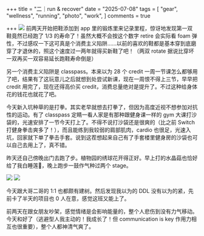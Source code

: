 +++
title = "二｜run & recover"
date = "2025-07-08"
tags = [
    "gear",
    "wellness",
    "running",
    "photo",
    "work",
]
comments = true

+++
![](https://media.douchi.space/douchi/media_attachments/files/114/822/009/531/376/893/original/9ef7ba8e87681b6a.jpg)
前两天开始把鞋添加到 app 里的锻炼里来记录里程，惊讶地发现第一双鞋竟然已经跑了 1/3 的寿命了！虽然大概不会按这个数字 retire 会实际看 foam 弹性，不过感叹一下这可真是个消费主义陷阱……以前的喜欢的鞋都是基本穿到底磨穿了才退休的，照这个速度过一两年就得买新鞋了吧！（两双 rotate 据说比穿坏一双再买一双容易延长跑鞋寿命倒是）

另一个消费主义陷阱是 classpass。本来以为 28 个 credit 一周一节课怎么都够用了吧，结果有了这玩意儿之后就想到处尝试新课，现在一周恨不得上三节，早早把 credit 用完了，现在还得高价买 credit，消费总量绝对是提升了。不过这种给身体花的钱花也就花了吧。

今天新入坑种草的是打拳。其实老早就想去打拳了，但因为高度近视不想参加对抗性的运动。有了 classpass 定睛一看人家是有那种跟健身课一样的 gym 大课打沙袋的，光速安排了一节今天打上了。不得不说打沙袋还是很爽的（比之前 Switch 打健身拳击爽多了！），而且能练到我较弱的肩部肌肉，cardio 也很足，光速入坑，回家就下单了拳击手套。说到这茬想起来自己有了手套楼里健身房的沙袋也可以自己去用上了，真不错。

昨天还自己傍晚出门去跑了步。植物园的绣球花开得正好。早上打的水晶菇也恰好给了我白睡莲🪷，晚上跑步一鼓作气种过两个 stage。

![](https://media.douchi.space/douchi/media_attachments/files/114/821/210/055/592/410/original/71a53848bdc8c4a1.png)
![](https://media.douchi.space/douchi/media_attachments/files/114/821/211/342/415/819/original/a5d058ad3f717885.png)

今天跟大哥二哥的 1:1 也都颇有建树。然后发现我以为的 DDL 没有以为的紧，先前卡了半天的项目也 0 人在意，感觉这班又能上了。

前两天在跟女朋友吵架，感觉情绪是会影响能量的，整个人悲伤到没有力气移动。今天和好了（逃避型人我主动的！我成长了！但 communication is key 作用力相互也很重要），整个人都神清气爽了。